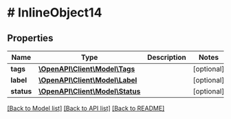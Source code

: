 # # InlineObject14

## Properties

Name | Type | Description | Notes
------------ | ------------- | ------------- | -------------
**tags** | [**\OpenAPI\Client\Model\Tags**](Tags.md) |  | [optional]
**label** | [**\OpenAPI\Client\Model\Label**](Label.md) |  | [optional]
**status** | [**\OpenAPI\Client\Model\Status**](Status.md) |  | [optional]

[[Back to Model list]](../../README.md#models) [[Back to API list]](../../README.md#endpoints) [[Back to README]](../../README.md)
